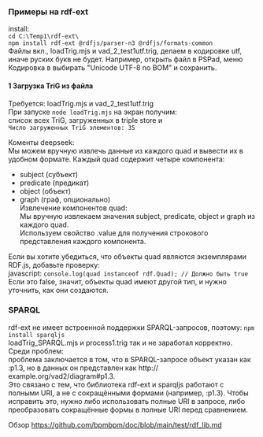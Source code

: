 ### Примеры на rdf-ext
install:    
`cd C:\Temp1\rdf-ext\` \
`npm install rdf-ext @rdfjs/parser-n3 @rdfjs/formats-common` \
Файлы вкл., loadTrig.mjs и vad_2_test1utf.trig, делаем в кодировке utf, иначе руских букв не будет. Например, открыть файл в PSPad, меню Кодировка в выбирать "Unicode UTF-8 no BOM" и сохранить.
#### 1 Загрузка TriG из файла
Требуется: loadTrig.mjs и vad_2_test1utf.trig  
При запуске `node loadTrig.mjs` на экран получим:  
список всех TriG, загруженных в triple store и   
`Число загруженных TriG элементов: 35`

Коменты deepseek:  
Мы можем вручную извлечь данные из каждого quad и вывести их в удобном формате. Каждый quad содержит четыре компонента:
- subject (субъект)
- predicate (предикат)
- object (объект)
- graph (граф, опционально)  
Извлечение компонентов quad:  
Мы вручную извлекаем значения subject, predicate, object и graph из каждого quad.  
Используем свойство .value для получения строкового представления каждого компонента.

Если вы хотите убедиться, что объекты quad являются экземплярами RDF.js, добавьте проверку:  
javascript:
`console.log(quad instanceof rdf.Quad); // Должно быть true`  
Если это false, значит, объекты quad имеют другой тип, и нужно уточнить, как они создаются.

### SPARQL
rdf-ext не имеет встроенной поддержки SPARQL-запросов, поэтому: `npm install sparqljs`  
loadTrig_SPARQL.mjs и process1.trig так и не заработал корректно.  
Среди проблем:  
проблема заключается в том, что в SPARQL-запросе объект указан как :p1.3, но в данных он представлен как http:// example.org/vad2/diagram#p1.3.  
Это связано с тем, что библиотека rdf-ext и sparqljs работают с полными URI, а не с сокращёнными формами (например, :p1.3).
Чтобы исправить это, нужно либо использовать полные URI в запросе, либо преобразовать сокращённые формы в полные URI перед сравнением.

Обзор https://github.com/bpmbpm/doc/blob/main/test/rdf_lib.md

